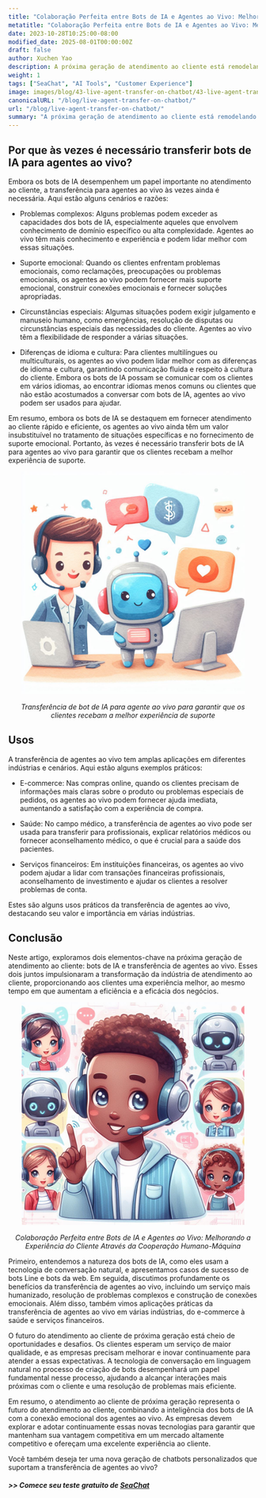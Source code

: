 ```yaml
---
title: "Colaboração Perfeita entre Bots de IA e Agentes ao Vivo: Melhorando a Experiência do Cliente Através da Cooperação Humano-Máquina"
metatitle: "Colaboração Perfeita entre Bots de IA e Agentes ao Vivo: Melhorando a Experiência do Cliente Através da Cooperação Humano-Máquina | Série Construindo Chatbots de Próxima Geração com SeaChat"
date: 2023-10-28T10:25:00-08:00
modified_date: 2025-08-01T00:00:00Z
draft: false
author: Xuchen Yao
description: A próxima geração de atendimento ao cliente está remodelando a indústria. Este artigo explora a sinergia entre bots de IA e agentes de atendimento ao cliente ao vivo para fornecer suporte mais inteligente e humanizado, e explica por que às vezes é necessário equilibrar os dois. Discutiremos como os avanços tecnológicos moldam a experiência do cliente e as operações de negócios.
weight: 1
tags: ["SeaChat", "AI Tools", "Customer Experience"]
image: images/blog/43-live-agent-transfer-on-chatbot/43-live-agent-transfer-on-chatbot.png
canonicalURL: "/blog/live-agent-transfer-on-chatbot/"
url: "/blog/live-agent-transfer-on-chatbot/"
summary: "A próxima geração de atendimento ao cliente está remodelando a indústria. Este artigo explora a sinergia entre bots de IA e agentes de atendimento ao cliente ao vivo para fornecer suporte mais inteligente e humanizado, e explica por que às vezes é necessário equilibrar os dois. Discutiremos como os avanços tecnológicos moldam a experiência do cliente e as operações de negócios."
---
```


## Por que às vezes é necessário transferir bots de IA para agentes ao vivo?
Embora os bots de IA desempenhem um papel importante no atendimento ao cliente, a transferência para agentes ao vivo às vezes ainda é necessária. Aqui estão alguns cenários e razões:

- Problemas complexos: Alguns problemas podem exceder as capacidades dos bots de IA, especialmente aqueles que envolvem conhecimento de domínio específico ou alta complexidade. Agentes ao vivo têm mais conhecimento e experiência e podem lidar melhor com essas situações.

- Suporte emocional: Quando os clientes enfrentam problemas emocionais, como reclamações, preocupações ou problemas emocionais, os agentes ao vivo podem fornecer mais suporte emocional, construir conexões emocionais e fornecer soluções apropriadas.

- Circunstâncias especiais: Algumas situações podem exigir julgamento e manuseio humano, como emergências, resolução de disputas ou circunstâncias especiais das necessidades do cliente. Agentes ao vivo têm a flexibilidade de responder a várias situações.

- Diferenças de idioma e cultura: Para clientes multilíngues ou multiculturais, os agentes ao vivo podem lidar melhor com as diferenças de idioma e cultura, garantindo comunicação fluida e respeito à cultura do cliente. Embora os bots de IA possam se comunicar com os clientes em vários idiomas, ao encontrar idiomas menos comuns ou clientes que não estão acostumados a conversar com bots de IA, agentes ao vivo podem ser usados para ajudar.

Em resumo, embora os bots de IA se destaquem em fornecer atendimento ao cliente rápido e eficiente, os agentes ao vivo ainda têm um valor insubstituível no tratamento de situações específicas e no fornecimento de suporte emocional. Portanto, às vezes é necessário transferir bots de IA para agentes ao vivo para garantir que os clientes recebam a melhor experiência de suporte.

<center>
<img height="450px" src="/images/blog/43-live-agent-transfer-on-chatbot/1-ai-chatbot-transfer-to-live-agent.jpeg" alt="Transferência de chatbot de IA para agente ao vivo para garantir que os clientes recebam a melhor experiência de suporte"/>

*Transferência de bot de IA para agente ao vivo para garantir que os clientes recebam a melhor experiência de suporte*
</center>

## Usos
A transferência de agentes ao vivo tem amplas aplicações em diferentes indústrias e cenários. Aqui estão alguns exemplos práticos:

- E-commerce: Nas compras online, quando os clientes precisam de informações mais claras sobre o produto ou problemas especiais de pedidos, os agentes ao vivo podem fornecer ajuda imediata, aumentando a satisfação com a experiência de compra.

- Saúde: No campo médico, a transferência de agentes ao vivo pode ser usada para transferir para profissionais, explicar relatórios médicos ou fornecer aconselhamento médico, o que é crucial para a saúde dos pacientes.

- Serviços financeiros: Em instituições financeiras, os agentes ao vivo podem ajudar a lidar com transações financeiras profissionais, aconselhamento de investimento e ajudar os clientes a resolver problemas de conta.

Estes são alguns usos práticos da transferência de agentes ao vivo, destacando seu valor e importância em várias indústrias.

## Conclusão
Neste artigo, exploramos dois elementos-chave na próxima geração de atendimento ao cliente: bots de IA e transferência de agentes ao vivo. Esses dois juntos impulsionaram a transformação da indústria de atendimento ao cliente, proporcionando aos clientes uma experiência melhor, ao mesmo tempo em que aumentam a eficiência e a eficácia dos negócios.

<center>
<img height="450px" src="/images/blog/43-live-agent-transfer-on-chatbot/2-ai-chatbot-live-agent-collaboration.jpeg" alt="Colaboração Perfeita entre Bots de IA e Agentes ao Vivo: Melhorando a Experiência do Cliente Através da Cooperação Humano-Máquina"/>

*Colaboração Perfeita entre Bots de IA e Agentes ao Vivo: Melhorando a Experiência do Cliente Através da Cooperação Humano-Máquina*
</center>

Primeiro, entendemos a natureza dos bots de IA, como eles usam a tecnologia de conversação natural, e apresentamos casos de sucesso de bots Line e bots da web. Em seguida, discutimos profundamente os benefícios da transferência de agentes ao vivo, incluindo um serviço mais humanizado, resolução de problemas complexos e construção de conexões emocionais. Além disso, também vimos aplicações práticas da transferência de agentes ao vivo em várias indústrias, do e-commerce à saúde e serviços financeiros.

O futuro do atendimento ao cliente de próxima geração está cheio de oportunidades e desafios. Os clientes esperam um serviço de maior qualidade, e as empresas precisam melhorar e inovar continuamente para atender a essas expectativas. A tecnologia de conversação em linguagem natural no processo de criação de bots desempenhará um papel fundamental nesse processo, ajudando a alcançar interações mais próximas com o cliente e uma resolução de problemas mais eficiente.

Em resumo, o atendimento ao cliente de próxima geração representa o futuro do atendimento ao cliente, combinando a inteligência dos bots de IA com a conexão emocional dos agentes ao vivo. As empresas devem explorar e adotar continuamente essas novas tecnologias para garantir que mantenham sua vantagem competitiva em um mercado altamente competitivo e ofereçam uma excelente experiência ao cliente.

Você também deseja ter uma nova geração de chatbots personalizados que suportam a transferência de agentes ao vivo?
##### >> Comece seu teste gratuito de [SeaChat](https://chat.seasalt.ai/?utm_source=blog)
